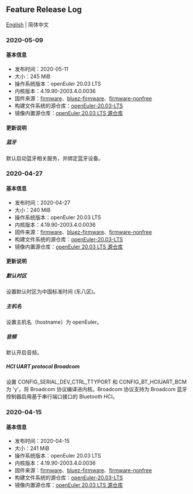 ## Feature Release Log

[English](./changelog.en.md) | 简体中文

### 2020-05-09

#### 基本信息

- 发布时间：2020-05-11
- 大小：245 MiB
- 操作系统版本：openEuler 20.03 LTS
- 内核版本：4.19.90-2003.4.0.0036
- 固件来源：[firmware](https://github.com/raspberrypi/firmware)、[bluez-firmware](https://github.com/RPi-Distro/bluez-firmware)、[firmware-nonfree](https://github.com/RPi-Distro/firmware-nonfree)
- 构建文件系统的源仓库：[openEuler-20.03-LTS](http://repo.openeuler.org/openEuler-20.03-LTS/everything/aarch64/)
- 镜像内置源仓库：[openEuler 20.03 LTS 源仓库](https://gitee.com/openeuler/raspberrypi/blob/master/config/openEuler-20.03-LTS.repo)

#### 更新说明

##### 蓝牙

默认启动蓝牙相关服务，并绑定蓝牙设备。

### 2020-04-27

#### 基本信息

- 发布时间：2020-04-27
- 大小：240 MiB
- 操作系统版本：openEuler 20.03 LTS
- 内核版本：4.19.90-2003.4.0.0036
- 固件来源：[firmware](https://github.com/raspberrypi/firmware)、[bluez-firmware](https://github.com/RPi-Distro/bluez-firmware)、[firmware-nonfree](https://github.com/RPi-Distro/firmware-nonfree)
- 构建文件系统的源仓库：[openEuler-20.03-LTS](http://repo.openeuler.org/openEuler-20.03-LTS/everything/aarch64/)
- 镜像内置源仓库：[openEuler 20.03 LTS 源仓库](https://gitee.com/openeuler/raspberrypi/blob/master/config/openEuler-20.03-LTS.repo)

#### 更新说明

##### 默认时区

设置默认时区为中国标准时间 (东八区)。

##### 主机名

设置主机名（hostname）为 openEuler。

##### 音频

默认开启音频。

##### HCI UART protocol Broadcom

设置 CONFIG_SERIAL_DEV_CTRL_TTYPORT 和 CONFIG_BT_HCIUART_BCM 为 'y'，将 Broadcom 协议编译进内核。Broadcom 协议支持为 Broadcom 蓝牙控制器启用基于串行端口接口的 Bluetooth HCI。

### 2020-04-15

#### 基本信息

- 发布时间：2020-04-15
- 大小：241 MiB
- 操作系统版本：openEuler 20.03 LTS
- 内核版本：4.19.90-2003.4.0.0036
- 固件来源：[firmware](https://github.com/raspberrypi/firmware)、[bluez-firmware](https://github.com/RPi-Distro/bluez-firmware)、[firmware-nonfree](https://github.com/RPi-Distro/firmware-nonfree)
- 构建文件系统的源仓库：[openEuler-20.03-LTS](http://repo.openeuler.org/openEuler-20.03-LTS/everything/aarch64/)
- 镜像内置源仓库：[openEuler 20.03 LTS 源仓库](https://gitee.com/openeuler/raspberrypi/blob/master/config/openEuler-20.03-LTS.repo)